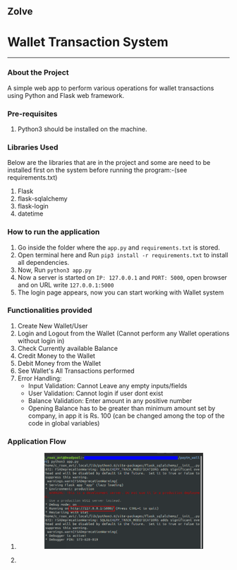 ## Zolve
# Wallet Transaction System
***

### About the Project
A simple web app to perform various operations for wallet transactions using Python and Flask web framework.

### Pre-requisites
1. Python3 should be installed on the machine.

### Libraries Used
Below are the libraries that are in the project and some are need to be installed first on the system before running the program:-(see requirements.txt)
1. Flask
2. flask-sqlalchemy
3. flask-login
3. datetime

### How to run the application
1. Go inside the folder where the `app.py` and `requirements.txt` is stored.
2. Open terminal here and Run `pip3 install -r requirements.txt` to install all dependencies.
3. Now, Run `python3 app.py`
4. Now a server is started on `IP: 127.0.0.1` and `PORT: 5000`, open browser and on URL write `127.0.0.1:5000`
5. The login page appears, now you can start working with Wallet system

### Functionalities provided
1. Create New Wallet/User
2. Login and Logout from the Wallet (Cannot perform any Wallet operations without login in)
3. Check Currently available Balance
4. Credit Money to the Wallet
5. Debit Money from the Wallet
6. See Wallet's All Transactions performed
7. Error Handling:
    * Input Validation: Cannot Leave any empty inputs/fields
    * User Validation: Cannot login if user dont exist
    * Balance Validation: Enter amount in any positive number
    * Opening Balance has to be greater than minimum amount set by company, in app it is Rs. 100 (can be changed among the top of the code in global variables)

### Application Flow
1. <p align="center"><img src="https://github.com/avi-agrawal/Wallet_Transaction_System/blob/main/screenshots/server_starting.png" width="75%"></p>
2. 
